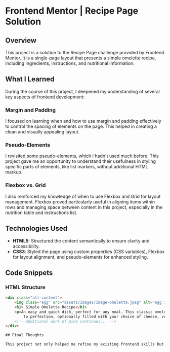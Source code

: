 # Frontend Mentor | Recipe Page Solution

## Overview

This project is a solution to the Recipe Page challenge provided by Frontend Mentor. It is a single-page layout that presents a simple omelette recipe, including ingredients, instructions, and nutritional information.

## What I Learned

During the course of this project, I deepened my understanding of several key aspects of frontend development:

### Margin and Padding
I focused on learning when and how to use margin and padding effectively to control the spacing of elements on the page. This helped in creating a clean and visually appealing layout.

### Pseudo-Elements
I revisited some pseudo-elements, which I hadn't used much before. This project gave me an opportunity to understand their usefulness in styling specific parts of elements, like list markers, without additional HTML markup.

### Flexbox vs. Grid
I also reinforced my knowledge of when to use Flexbox and Grid for layout management. Flexbox proved particularly useful in aligning items within rows and managing space between content in this project, especially in the nutrition table and instructions list.

## Technologies Used

- **HTML5**: Structured the content semantically to ensure clarity and accessibility.
- **CSS3**: Styled the page using custom properties (CSS variables), Flexbox for layout alignment, and pseudo-elements for enhanced styling.

## Code Snippets

### HTML Structure
```html
<div class="all-content">
    <img class="egg" src="assets/images/image-omelette.jpeg" alt="egg image">
    <h1> Simple Omelette Recipe</h1>
    <p>An easy and quick dish, perfect for any meal. This classic omelette combines beaten eggs cooked
        to perfection, optionally filled with your choice of cheese, vegetables, or meats.</p>
    <!-- Additional work of mine continues... -->
</div>

## Final Thoughts

This project not only helped me refine my existing frontend skills but also introduced me to new techniques that I can apply to future projects. It was an excellent exercise in balancing layout aesthetics with functional code.
